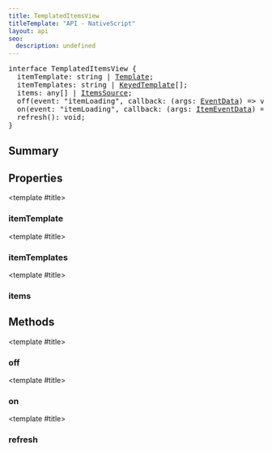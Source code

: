 ```yaml
---
title: TemplatedItemsView
titleTemplate: "API - NativeScript"
layout: api
seo:
  description: undefined
---
```


<!-- This page is auto generated, do not edit manually. -->
<!-- Run "yarn generate:api-docs" to regenerate -->

<script setup lang="ts">
  import { provide } from "vue";
  import API_DATA from "./TemplatedItemsView.data.json";
  
  provide('API_DATA', API_DATA);
</script>

<APIRefHierarchy v-once />

<pre class="[&_a]:text-green-400">interface TemplatedItemsView {
  itemTemplate: string | <a href="/api/interface/Template">Template</a>;
  itemTemplates: string | <a href="/api/interface/KeyedTemplate">KeyedTemplate</a>[];
  items: any[] | <a href="/api/interface/ItemsSource">ItemsSource</a>;
  off(event: "itemLoading", callback: (args: <a href="/api/interface/EventData">EventData</a>) => void, thisArg?: any): any;
  on(event: "itemLoading", callback: (args: <a href="/api/interface/ItemEventData">ItemEventData</a>) => void, thisArg?: any): any;
  refresh(): void;
}</pre>

## <Heading ignore>Summary</Heading>

<APIRefSummary v-once />

## Properties

<div class="">

<APIRef for="14890" v-once>

<template #title>

### itemTemplate

</template>

</APIRef>

</div>

<div class="isOptional">

<APIRef for="14891" v-once>

<template #title>

### itemTemplates

</template>

</APIRef>

</div>

<div class="">

<APIRef for="14889" v-once>

<template #title>

### items

</template>

</APIRef>

</div>

## Methods

<div class="">

<APIRef for="14902" v-once>

<template #title>

### off

</template>

</APIRef>

</div>

<div class="">

<APIRef for="14894" v-once>

<template #title>

### on

</template>

</APIRef>

</div>

<div class="">

<APIRef for="14892" v-once>

<template #title>

### refresh

</template>

</APIRef>

</div>
